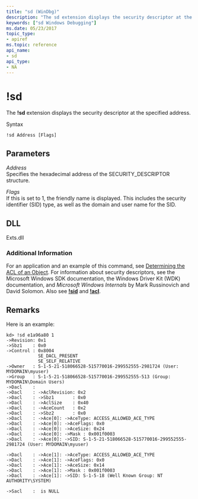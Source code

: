 ```yaml
---
title: "sd (WinDbg)"
description: "The sd extension displays the security descriptor at the specified address."
keywords: ["sd Windows Debugging"]
ms.date: 05/23/2017
topic_type:
- apiref
ms.topic: reference
api_name:
- sd
api_type:
- NA
---
```


# !sd


The **!sd** extension displays the security descriptor at the specified address.

Syntax

```dbgcmd
!sd Address [Flags] 
```

## <span id="ddk__sd_dbg"></span><span id="DDK__SD_DBG"></span>Parameters


<span id="_______Address______"></span><span id="_______address______"></span><span id="_______ADDRESS______"></span> *Address*   
Specifies the hexadecimal address of the SECURITY\_DESCRIPTOR structure.

<span id="_______Flags______"></span><span id="_______flags______"></span><span id="_______FLAGS______"></span> *Flags*   
If this is set to 1, the friendly name is displayed. This includes the security identifier (SID) type, as well as the domain and user name for the SID.

## DLL

Exts.dll

### Additional Information

For an application and an example of this command, see [Determining the ACL of an Object](../debugger/determining-the-acl-of-an-object.md). For information about security descriptors, see the Microsoft Windows SDK documentation, the Windows Driver Kit (WDK) documentation, and *Microsoft Windows Internals* by Mark Russinovich and David Solomon. Also see [**!sid**](-sid.md) and [**!acl**](-acl.md).

## Remarks

Here is an example:

```dbgcmd
kd> !sd e1a96a80 1
->Revision: 0x1
->Sbz1    : 0x0
->Control : 0x8004
            SE_DACL_PRESENT
            SE_SELF_RELATIVE
->Owner   : S-1-5-21-518066528-515770016-299552555-2981724 (User: MYDOMAIN\myuser)
->Group   : S-1-5-21-518066528-515770016-299552555-513 (Group: MYDOMAIN\Domain Users)
->Dacl    :
->Dacl    : ->AclRevision: 0x2
->Dacl    : ->Sbz1       : 0x0
->Dacl    : ->AclSize    : 0x40
->Dacl    : ->AceCount   : 0x2
->Dacl    : ->Sbz2       : 0x0
->Dacl    : ->Ace[0]: ->AceType: ACCESS_ALLOWED_ACE_TYPE
->Dacl    : ->Ace[0]: ->AceFlags: 0x0
->Dacl    : ->Ace[0]: ->AceSize: 0x24
->Dacl    : ->Ace[0]: ->Mask : 0x001f0003
->Dacl    : ->Ace[0]: ->SID: S-1-5-21-518066528-515770016-299552555-2981724 (User: MYDOMAIN\myuser)

->Dacl    : ->Ace[1]: ->AceType: ACCESS_ALLOWED_ACE_TYPE
->Dacl    : ->Ace[1]: ->AceFlags: 0x0
->Dacl    : ->Ace[1]: ->AceSize: 0x14
->Dacl    : ->Ace[1]: ->Mask : 0x001f0003
->Dacl    : ->Ace[1]: ->SID: S-1-5-18 (Well Known Group: NT AUTHORITY\SYSTEM)

->Sacl    :  is NULL
```

 

 






